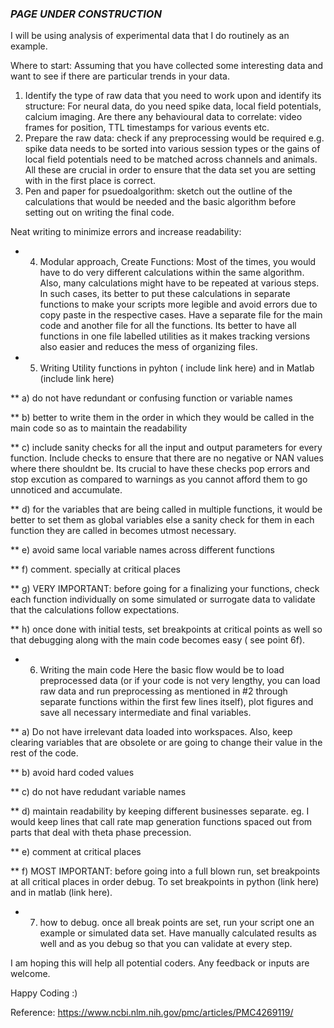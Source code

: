 ### *PAGE UNDER CONSTRUCTION* 


I will be using analysis of experimental data that I do routinely as an example. 

Where to start:
Assuming that you have collected some interesting data and want to see if there are particular trends in your data. 
1. Identify the type of raw data that you need to work upon and identify its structure: For neural data, do you need spike data, local field potentials, calcium imaging. Are there any behavioural data to correlate: video frames for position, TTL timestamps for various events etc. 
1. Prepare the raw data: check if any preprocessing would be required e.g. spike data needs to be sorted into various session types or the gains of local field potentials need to be matched across channels and animals. 
All these are crucial in order to ensure that the data set you are setting with in the first place is correct. 
1. Pen and paper for psuedoalgorithm: sketch out the outline of the calculations that would be needed and the basic algorithm before setting out on writing the final code.

Neat writing to minimize errors and increase readability:

* 4. Modular approach, Create Functions: Most of the times, you would have to do very different calculations within the same algorithm. Also, many calculations might have to be repeated at various steps. In such cases, its better to put these calculations in separate functions to make your scripts more legible and avoid errors due to copy paste in the respective cases. Have a separate file for the main code and another file for all the functions. Its better to have all functions in one file labelled utilities as it makes tracking versions also easier and reduces the mess of organizing files. 

* 5. Writing Utility functions in pyhton ( include link here) and in Matlab (include link here)

** a) do  not have redundant or confusing function or variable names

** b) better to write them in the order in which they would be called in the main code so as to maintain the readability

** c) include sanity checks for all the input and output parameters for every function. Include checks to ensure that there are no negative or NAN values where there shouldnt be.
  Its crucial to have these checks pop errors and stop excution as compared to warnings as you cannot afford them to go unnoticed and accumulate. 

** d) for the variables that are being called in multiple functions, it would be better to set them as global variables else a sanity check for them in each function they are   called in becomes utmost necessary. 

** e) avoid same local variable names across different functions

** f) comment. specially at critical places

** g) VERY IMPORTANT: before going for a finalizing your functions, check each function individually on some simulated or surrogate data to validate that the calculations follow expectations. 

** h) once done with initial tests, set breakpoints at critical points as well so that debugging along with the main code becomes easy ( see point 6f).

* 6. Writing the main code
Here the basic flow would be to load preprocessed data (or if your code is not very lengthy, you can load raw data and run preprocessing as mentioned in #2 through separate functions within the first few lines itself), plot figures and save all necessary intermediate and final variables.

** a) Do not have irrelevant data loaded into workspaces. Also, keep clearing variables that are obsolete or are going to change their value in the rest of the code. 

** b) avoid hard coded values

** c) do not have redudant variable names

** d) maintain readability by keeping different businesses separate. eg. I would keep lines that call rate map generation functions spaced out from parts that deal with theta phase precession. 

** e) comment at critical places

** f) MOST IMPORTANT: before going into a full blown run, set breakpoints at all critical places in order debug. To set breakpoints in python (link here) and in matlab (link here). 

* 7. how to debug.
once all break points are set, run your script one an example or simulated data set. Have manually calculated results as well and as you debug so that you can validate at every step. 

I am hoping this will help all potential coders. Any feedback or inputs are welcome. 

Happy Coding :)




Reference: 
https://www.ncbi.nlm.nih.gov/pmc/articles/PMC4269119/

